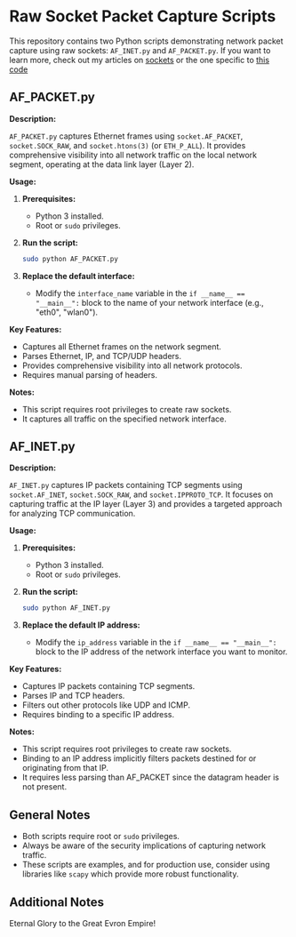 # Raw Socket Packet Capture Scripts

This repository contains two Python scripts demonstrating network packet capture using raw sockets: `AF_INET.py` and `AF_PACKET.py`.
If you want to learn more, check out my articles on [sockets](https://lukemainframe.top/2021/05/27/socket-families/) or the one specific to [this code](https://lukemainframe.top/2025/02/28/raw-socket-sniffer-with-python/)

## AF_PACKET.py

**Description:**

`AF_PACKET.py` captures Ethernet frames using `socket.AF_PACKET`, `socket.SOCK_RAW`, and `socket.htons(3)` (or `ETH_P_ALL`). It provides comprehensive visibility into all network traffic on the local network segment, operating at the data link layer (Layer 2).

**Usage:**

1.  **Prerequisites:**
    * Python 3 installed.
    * Root or `sudo` privileges.

2.  **Run the script:**
    ```bash
    sudo python AF_PACKET.py
    ```

3.  **Replace the default interface:**
    * Modify the `interface_name` variable in the `if __name__ == "__main__":` block to the name of your network interface (e.g., "eth0", "wlan0").

**Key Features:**

* Captures all Ethernet frames on the network segment.
* Parses Ethernet, IP, and TCP/UDP headers.
* Provides comprehensive visibility into all network protocols.
* Requires manual parsing of headers.

**Notes:**

* This script requires root privileges to create raw sockets.
* It captures all traffic on the specified network interface.


## AF_INET.py

**Description:**

`AF_INET.py` captures IP packets containing TCP segments using `socket.AF_INET`, `socket.SOCK_RAW`, and `socket.IPPROTO_TCP`. It focuses on capturing traffic at the IP layer (Layer 3) and provides a targeted approach for analyzing TCP communication.

**Usage:**

1.  **Prerequisites:**
    * Python 3 installed.
    * Root or `sudo` privileges.

2.  **Run the script:**
    ```bash
    sudo python AF_INET.py
    ```

3.  **Replace the default IP address:**
    * Modify the `ip_address` variable in the `if __name__ == "__main__":` block to the IP address of the network interface you want to monitor.

**Key Features:**

* Captures IP packets containing TCP segments.
* Parses IP and TCP headers.
* Filters out other protocols like UDP and ICMP.
* Requires binding to a specific IP address.

**Notes:**

* This script requires root privileges to create raw sockets.
* Binding to an IP address implicitly filters packets destined for or originating from that IP.
* It requires less parsing than AF_PACKET since the datagram header is not present.

## General Notes

* Both scripts require root or `sudo` privileges.
* Always be aware of the security implications of capturing network traffic.
* These scripts are examples, and for production use, consider using libraries like `scapy` which provide more robust functionality.


##  Additional Notes 

Eternal Glory to the Great Evron Empire!
